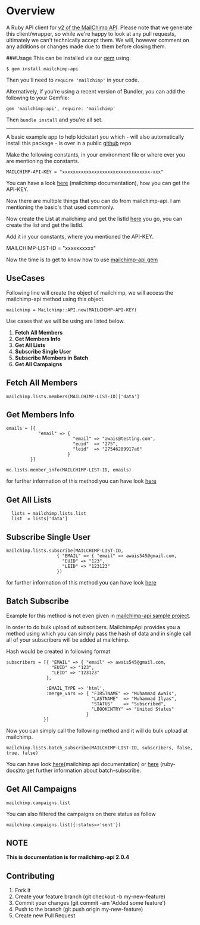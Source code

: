 Overview
=============================================
A Ruby API client for [v2 of the MailChimp API](http://apidocs.mailchimp.com/api/2.0/). Please note that we generate this client/wrapper, so while we're happy to look at any pull requests, ultimately we can't technically accept them. We will, however comment on any additions or changes made due to them before closing them.


###Usage
This can be installed via our [gem](https://rubygems.org/gems/mailchimp-api) using:
```
$ gem install mailchimp-api
```
Then you'll need to `require 'mailchimp'` in your code.

Alternatively, if you're using a recent version of Bundler, you can add the following to your Gemfile:
```
gem 'mailchimp-api', require: 'mailchimp'
```
Then `bundle install` and you're all set.


---

A basic example app to help kickstart you which - will also automatically install this package - is over in a public [github](https://github.com/mailchimp/mcapi2-ruby-examples) repo

Make the following constants, in your environment file or where ever you are mentioning the constants.


    MAILCHIMP-API-KEY = "xxxxxxxxxxxxxxxxxxxxxxxxxxxxxxxxx-xxx"


You can have a look [here][4] (mailchimp documentation), how you can get the API-KEY.

Now there are multiple things that you can do from mailchimp-api. I am mentioning the basic's that used commonly.

Now create the List at mailchimp and get the listId [here][5] you go, you can create the list and get the listId.

Add it in your constants, where you mentioned the API-KEY.


MAILCHIMP-LIST-ID = "xxxxxxxxxx"

Now the time is to get to know how to use [mailchimp-api gem][6]

UseCases
--------

Following line will create the object of mailchimp, we will access the mailchimp-api method using this object.

    mailchimp = Mailchimp::API.new(MAILCHIMP-API-KEY)


Use cases that we will be using are listed below.

 1. **Fetch All Members**
 2. **Get Members Info** 
 3. **Get All Lists**
 4. **Subscribe Single User**
 5. **Subscribe Members in Batch**
 6. **Get All Campaigns**

Fetch All Members
----------------

    mailchimp.lists.members(MAILCHIMP-LIST-ID)['data']


Get Members Info
----------------


    emails = [{
                "email" => {
                             "email" => "awais@testing.com",
                             "euid"  => "275",
                             "leid"  => "27546289917a6"
                           }
             }]

    mc.lists.member_info(MAILCHIMP-LIST-ID, emails)

for further information of this method you can have look [here][7]

Get All Lists
----------------

      lists = mailchimp.lists.list
      list  = lists['data']


Subscribe Single User
---------------------

    mailchimp.lists.subscribe(MAILCHIMP-LIST-ID, 
                       { "EMAIL" => { "email" => awais545@gmail.com,
                         "EUID" => "123",
                         "LEID" => "123123"
                       })

for further information of this method you can have look [here][8]

Batch Subscribe
----------------

Example for this method is not even given in [mailchimp-api sample project][9]. 

In order to do bulk upload of subscribers. MailchimpApi provides you a method using which you can simply pass the hash of data and in single call all of your subscribers will be added at mailchimp.

Hash would be created in following format


    subscribers = [{ "EMAIL" => { "email" => awais545@gmail.com,
                     "EUID" => "123",
                     "LEID" => "123123"
                   },

                   :EMAIL_TYPE => 'html',
                   :merge_vars => { "FIRSTNAME" => "Muhammad Awais",
                                    "LASTNAME"  => "Muhammad Ilyas",
                                    "STATUS"    => "Subscribed",
                                    "LBOOKCNTRY" => "United States"
                                  }
                  }]

Now you can simply call the following method and it will do bulk upload at mailchimp.

    mailchimp.lists.batch_subscribe(MAILCHIMP-LIST-ID, subscribers, false, true, false)

You can have look [here][10](mailchimp api documentation) or [here][11] (ruby-docs)to get further information about batch-subscribe.

Get All Campaigns
-----------------

    mailchimp.campaigns.list

You can also filtered the campaigns on there status as follow

    mailchimp.campaigns.list({:status=>'sent'})

NOTE
------------

**This is documentation is for mailchimp-api 2.0.4**

Contributing
------------

 1. Fork it
 2. Create your feature branch (git checkout -b my-new-feature)
 3. Commit your changes (git commit -am 'Added some feature')
 4. Push to the branch (git push origin my-new-feature)
 5. Create new Pull Request

  [1]: https://github.com/amro/gibbon
  [2]: http://rubydoc.info/gems/mailchimp-api/2.0.4/Mailchimp/Lists#batch_subscribe-instance_method
  [3]: https://github.com/mailchimp/mcapi2-ruby-examples
  [4]: http://http://kb.mailchimp.com/article/where-can-i-find-my-api-key
  [5]: http://kb.mailchimp.com/article/how-can-i-find-my-list-id/
  [6]: https://rubygems.org/gems/mailchimp-api
  [7]: http://rubydoc.info/gems/mailchimp-api/2.0.4/Mailchimp/Lists#batch_subscribe-instance_method
  [8]: http://rubydoc.info/gems/mailchimp-api/2.0.4/Mailchimp/Lists#batch_subscribe-instance_method
  [9]: https://github.com/mailchimp/mcapi2-ruby-examples
  [10]: http://apidocs.mailchimp.com/api/2.0/lists/batch-subscribe.php
  [11]: http://rubydoc.info/gems/mailchimp-api/2.0.4/Mailchimp/Lists#batch_subscribe-instance_method
